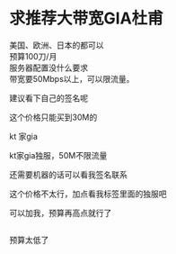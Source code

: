 # 求推荐大带宽GIA杜甫


美国、欧洲、日本的都可以<br />
预算100刀/月<br />
服务器配置没什么要求<br />
带宽要50Mbps以上，可以限流量。

建议看下自己的签名呢

这个价格只能买到30M的 

kt 家gia

kt家gia独服，50M不限流量<img src="static/image/smiley/default/lol.gif" smilieid="12" border="0" alt="" />

还需要机器的话可以看我签名联系

这个价格不太行，加点看我标签里面的独服吧

可以加我，预算再高点就行了

<img src="static/image/smiley/default/lol.gif" smilieid="12" border="0" alt="" />

预算太低了
